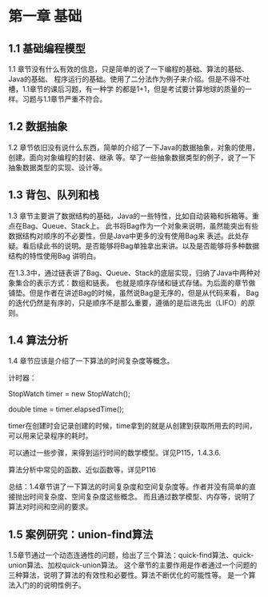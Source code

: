 # 第一章 基础

## 1.1 基础编程模型

1.1 章节没有什么有效的信息，只是简单的说了一下编程的基础、算法的基础、Java的基础、
程序运行的基础。使用了二分法作为例子来介绍。但是不得不吐槽，1.1章节的课后习题，有一种学
的都是1+1，但是考试要计算地球的质量的一样。习题与1.1章节严重不符合。

## 1.2 数据抽象
1.2 章节依旧没有说什么东西，简单的介绍了一下Java的数据抽象，对象的使用，创建。面向对象编程的封装、继承
等。举了一些抽象数据类型的例子，说了一下抽象数据类型的实现、设计等。

## 1.3 背包、队列和栈
1.3 章节主要讲了数据结构的基础，Java的一些特性，比如自动装箱和拆箱等。重点在Bag、Queue、Stack上。
此书将Bag作为一个对象来说明，虽然能突出有些数据结构对顺序的不必要性，但是Java中更多的没有使用Bag来
表述。此处存疑。看后续此书的说明。是否能够将Bag单独拿出来讲。以及是否能够将多种数据结构的特性使用Bag
讲明白。

在1.3.3中，通过链表讲了Bag、Queue、Stack的底层实现，归纳了Java中两种对象集合的表示方式：数组和链表。
也就是顺序存储和链式存储。为后面的章节做铺垫。但是作者在讲述Bag的时候，虽然说Bag是无序的，但是从代码来看，
Bag的迭代仍然是有序的，只是顺序不是那么重要，遵循的是后进先出（LIFO）的原则。

## 1.4 算法分析
1.4 章节应该是介绍了一下算法的时间复杂度等概念。

计时器：

StopWatch timer = new StopWatch();

double time = timer.elapsedTime();

timer在创建时会记录创建的时候，time拿到的就是从创建到获取所用去的时间，可以用来记录程序的耗时。

可以通过一些步骤，来得到运行时间的数学模型。详见P115，1.4.3.6.

算法分析中常见的函数、近似函数等，详见P116

总结：1.4章节讲了一下算法的时间复杂度和空间复杂度等。作者并没有简单的直接抛出时间复杂度、空间复杂度这些概念。
而且通过数学模型、内存等，说明了算法对时间和空间的要求。

## 1.5 案例研究：union-find算法
1.5章节通过一个动态连通性的问题，给出了三个算法：quick-find算法、quick-union算法、加权quick-union算法。
这个章节的主要作用是作者通过一个问题的三种算法，说明了算法的有效性和必要性。算法不断优化的可能性等。
是一个算法入门的的说明性例子。
